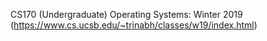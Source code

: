 CS170 (Undergraduate) Operating Systems: Winter 2019 (https://www.cs.ucsb.edu/~trinabh/classes/w19/index.html)
